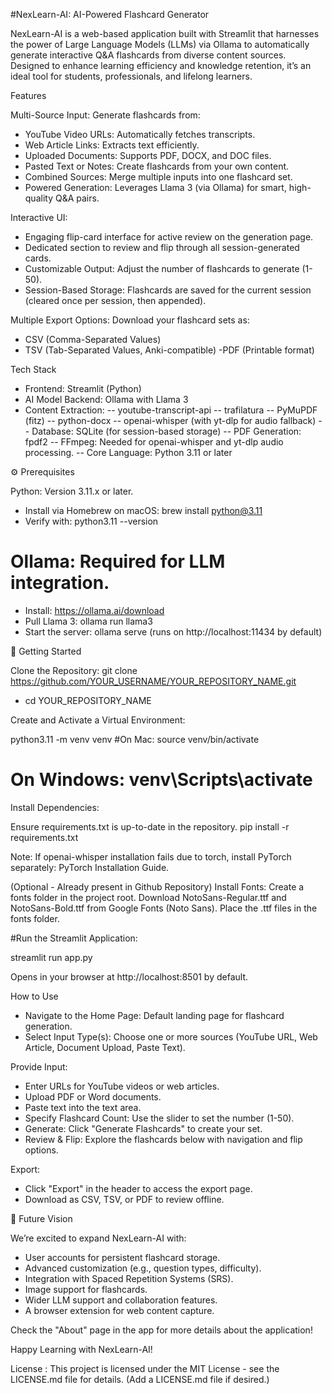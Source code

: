 #NexLearn-AI: AI-Powered Flashcard Generator

NexLearn-AI is a web-based application built with Streamlit that harnesses the power of Large Language Models (LLMs) via Ollama to automatically generate interactive Q&A flashcards from diverse content sources. Designed to enhance learning efficiency and knowledge retention, it’s an ideal tool for students, professionals, and lifelong learners.

 Features

Multi-Source Input: Generate flashcards from:

- YouTube Video URLs: Automatically fetches transcripts.
- Web Article Links: Extracts text efficiently.
- Uploaded Documents: Supports PDF, DOCX, and DOC files.
-  Pasted Text or Notes: Create flashcards from your own content.
- Combined Sources: Merge multiple inputs into one flashcard set.
- Powered Generation: Leverages Llama 3 (via Ollama) for smart, high-quality Q&A pairs.

Interactive UI:

- Engaging flip-card interface for active review on the generation page.
- Dedicated section to review and flip through all session-generated cards.
- Customizable Output: Adjust the number of flashcards to generate (1-50).
- Session-Based Storage: Flashcards are saved for the current session (cleared once per session, then appended).

Multiple Export Options: Download your flashcard sets as:

- CSV (Comma-Separated Values)
- TSV (Tab-Separated Values, Anki-compatible)
-PDF (Printable format)

Tech Stack

- Frontend: Streamlit (Python)
- AI Model Backend: Ollama with Llama 3
- Content Extraction:
-- youtube-transcript-api
-- trafilatura
-- PyMuPDF (fitz)
-- python-docx
-- openai-whisper (with yt-dlp for audio fallback)
-- Database: SQLite (for session-based storage)
-- PDF Generation: fpdf2
-- FFmpeg: Needed for openai-whisper and yt-dlp audio processing.
-- Core Language: Python 3.11 or later

⚙️ Prerequisites

Python: Version 3.11.x or later.
- Install via Homebrew on macOS: brew install python@3.11
- Verify with: python3.11 --version

# Ollama: Required for LLM integration.

- Install: https://ollama.ai/download
- Pull Llama 3: ollama run llama3
- Start the server: ollama serve (runs on http://localhost:11434 by default)

🚀 Getting Started


Clone the Repository:  git clone https://github.com/YOUR_USERNAME/YOUR_REPOSITORY_NAME.git

- cd YOUR_REPOSITORY_NAME

Create and Activate a Virtual Environment:

python3.11 -m venv venv
#On Mac: source venv/bin/activate  
# On Windows: venv\Scripts\activate

Install Dependencies:

Ensure requirements.txt is up-to-date in the repository.
pip install -r requirements.txt


Note: If openai-whisper installation fails due to torch, install PyTorch separately: PyTorch Installation Guide.

(Optional - Already present in Github Repository) Install Fonts:
Create a fonts folder in the project root.
Download NotoSans-Regular.ttf and NotoSans-Bold.ttf from Google Fonts (Noto Sans).
Place the .ttf files in the fonts folder.

#Run the Streamlit Application:

streamlit run app.py

Opens in your browser at http://localhost:8501 by default.

How to Use

- Navigate to the Home Page: Default landing page for flashcard generation.
- Select Input Type(s): Choose one or more sources (YouTube URL, Web Article, Document Upload, Paste Text).



Provide Input:

- Enter URLs for YouTube videos or web articles.
- Upload PDF or Word documents.
- Paste text into the text area.
- Specify Flashcard Count: Use the slider to set the number (1-50).
- Generate: Click "Generate Flashcards" to create your set.
- Review & Flip: Explore the flashcards below with navigation and flip options.

Export:

- Click "Export" in the header to access the export page.
- Download as CSV, TSV, or PDF to review offline.

🔮 Future Vision

We’re excited to expand NexLearn-AI with:

- User accounts for persistent flashcard storage.
- Advanced customization (e.g., question types, difficulty).
- Integration with Spaced Repetition Systems (SRS).
- Image support for flashcards.
- Wider LLM support and collaboration features.
- A browser extension for web content capture.

Check the "About" page in the app for more details about the application!

Happy Learning with NexLearn-AI! 

License : This project is licensed under the MIT License - see the LICENSE.md file for details. (Add a LICENSE.md file if desired.)



